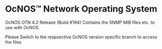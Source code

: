 # OcNOS™ Network Operating System
OcNOS OTN 4.2 Release (Build #194)
Contains the SNMP MIB files etc. to use with OcNOS.

Please Switch to the respsective OcNOS version specific branch to access the files 



